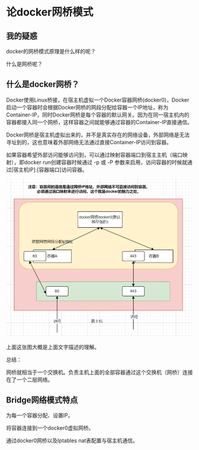# 论docker网桥模式

## 我的疑惑

docker的网桥模式原理是什么样的呢？

什么是网桥呢？

## 什么是docker网桥？

Docker使用Linux桥接，在宿主机虚拟一个Docker容器网桥(docker0)，Docker启动一个容器时会根据Docker网桥的网段分配给容器一个IP地址，称为Container-IP，同时Docker网桥是每个容器的默认网关。因为在同一宿主机内的容器都接入同一个网桥，这样容器之间就能够通过容器的Container-IP直接通信。

Docker网桥是宿主机虚拟出来的，并不是真实存在的网络设备，外部网络是无法寻址到的，这也意味着外部网络无法通过直接Container-IP访问到容器。

如果容器希望外部访问能够访问到，可以通过映射容器端口到宿主主机（端口映射），即docker run创建容器时候通过 -p 或 -P 参数来启用，访问容器的时候就通过[宿主机IP]:[容器端口]访问容器。

![image-20251006204658175](demo03_2025_10_06_01.assets/image-20251006204658175.png)

上面这张图大概是上面文字描述的理解。

总结：

网桥就相当于一个交换机。负责主机上面的全部容器通过这个交换机（网桥）连接在了一个二层网络。



## Bridge网络模式特点

为每一个容器分配、设置IP。

将容器连接到一个docker0虚拟网桥。

通过docker0网桥以及Iptables nat表配置与宿主机通信。







